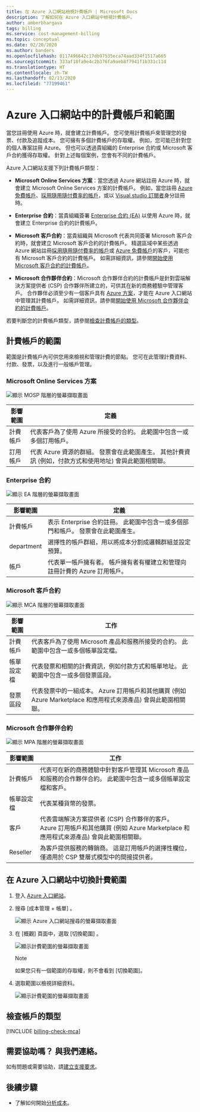 ```yaml
---
title: 在 Azure 入口網站檢視計費帳戶 | Microsoft Docs
description: 了解如何在 Azure 入口網站中檢視計費帳戶。
author: amberbhargava
tags: billing
ms.service: cost-management-billing
ms.topic: conceptual
ms.date: 02/20/2020
ms.author: banders
ms.openlocfilehash: 0117496642c17db97535eca74aad334f1517a665
ms.sourcegitcommit: 333af18fa9e4c2b376fa9aeb8f7941f1b331c11d
ms.translationtype: HT
ms.contentlocale: zh-TW
ms.lasthandoff: 02/13/2020
ms.locfileid: "77199461"
---
```

# <a name="billing-accounts-and-scopes-in-the-azure-portal"></a>Azure 入口網站中的計費帳戶和範圍

當您註冊使用 Azure 時，就會建立計費帳戶。 您可使用計費帳戶來管理您的發票、付款及追蹤成本。 您可擁有多個計費帳戶的存取權。 例如，您可能已針對您的個人專案註冊 Azure。 但也可以透過貴組織的 Enterprise 合約或 Microsoft 客戶合約獲得存取權。 針對上述每個案例，您會有不同的計費帳戶。

Azure 入口網站支援下列計費帳戶類型：

- **Microsoft Online Services 方案**：當您透過 Azure 網站註冊 Azure 時，就會建立 Microsoft Online Services 方案的計費帳戶。 例如，當您註冊 [Azure 免費帳戶](https://azure.microsoft.com/offers/ms-azr-0044p/)、[採用隨用隨付費率的帳戶](https://azure.microsoft.com/offers/ms-azr-0003p/)，或以 [Visual studio 訂閱者](https://azure.microsoft.com/pricing/member-offers/credit-for-visual-studio-subscribers/)身分註冊時。

- **Enterprise 合約**：當貴組織簽署 [Enterprise 合約 (EA)](https://azure.microsoft.com/pricing/enterprise-agreement/) 以使用 Azure 時，就會建立 Enterprise 合約的計費帳戶。

- **Microsoft 客戶合約**：當貴組織與 Microsoft 代表共同簽署 Microsoft 客戶合約時，就會建立 Microsoft 客戶合約的計費帳戶。 精選區域中某些透過 Azure 網站註冊[採用隨用隨付費率的帳戶](https://azure.microsoft.com/offers/ms-azr-0003p/)或 [Azure 免費帳戶](https://azure.microsoft.com/offers/ms-azr-0044p/)的客戶，可能也有 Microsoft 客戶合約的計費帳戶。 如需詳細資訊，請參閱[開始使用 Microsoft 客戶合約的計費帳戶](../understand/mca-overview.md)。

- **Microsoft 合作夥伴合約**：Microsoft 合作夥伴合約的計費帳戶是針對雲端解決方案提供者 (CSP) 合作夥伴所建立的，可供其在新的商務體驗中管理客戶。 合作夥伴必須至少有一個客戶具有 [Azure 方案](https://docs.microsoft.com/partner-center/purchase-azure-plan)，才能在 Azure 入口網站中管理其計費帳戶。 如需詳細資訊，請參閱[開始使用 Microsoft 合作夥伴合約的計費帳戶](../understand/mpa-overview.md)。

若要判斷您的計費帳戶類型，請參閱[檢查計費帳戶的類型](#check-the-type-of-your-account)。

## <a name="scopes-for-billing-accounts"></a>計費帳戶的範圍
範圍是計費帳戶內可供您用來檢視和管理計費的節點。 您可在此管理計費資料、付款、發票，以及進行一般帳戶管理。

### <a name="microsoft-online-services-program"></a>Microsoft Online Services 方案

 ![顯示 MOSP 階層的螢幕擷取畫面](./media/view-all-accounts/mosp-hierarchy.png)

|影響範圍  |定義  |
|---------|---------|
|計費帳戶     | 代表客戶為了使用 Azure 所接受的合約。 此範圍中包含一或多個訂用帳戶。  |
|訂用帳戶     |  代表 Azure 資源的群組。 發票會在此範圍產生。 其他計費資訊 (例如，付款方式和使用地址) 會與此範圍相關聯。|

### <a name="enterprise-agreement"></a>Enterprise 合約

![顯示 EA 階層的螢幕擷取畫面](./media/view-all-accounts/ea-hierarchy.png)

|影響範圍  |定義  |
|---------|---------|
|計費帳戶    | 表示 Enterprise 合約註冊。 此範圍中包含一或多個部門和帳戶。 發票會在此範圍產生。 |
|department     |  選擇性的帳戶群組，用以將成本分割成邏輯群組並設定預算。     |
|帳戶     |  代表單一帳戶擁有者。 帳戶擁有者有權建立和管理向註冊計費的 Azure 訂用帳戶。 |

### <a name="microsoft-customer-agreement"></a>Microsoft 客戶合約

![顯示 MCA 階層的螢幕擷取畫面](./media/view-all-accounts/mca-hierarchy.png)

|影響範圍  |工作  |
|---------|---------|
|計費帳戶     |   代表客戶為了使用 Microsoft 產品和服務所接受的合約。 此範圍中包含一或多個帳單設定檔。 |
|帳單設定檔     |   代表發票和相關的計費資訊，例如付款方式和帳單地址。 此範圍中包含一或多個發票區段。 |
|發票區段     |   代表發票中的一組成本。 Azure 訂用帳戶和其他購買 (例如 Azure Marketplace 和應用程式來源產品) 會與此範圍相關聯。    |

### <a name="microsoft-partner-agreement"></a>Microsoft 合作夥伴合約

![顯示 MPA 階層的螢幕擷取畫面](./media/view-all-accounts/mpa-hierarchy.png)

|影響範圍  |工作  |
|---------|---------|
|計費帳戶     |   代表可在新的商務體驗中針對客戶管理其 Microsoft 產品和服務的合作夥伴合約。 此範圍中包含一或多個帳單設定檔和客戶。   |
|帳單設定檔     |   代表某種貨幣的發票。     |
|客戶    |   代表雲端解決方案提供者 (CSP) 合作夥伴的客戶。  Azure 訂用帳戶和其他購買 (例如 Azure Marketplace 和應用程式來源產品) 會與此範圍相關聯。  |
|Reseller    |   為客戶提供服務的轉銷商。 這是訂用帳戶的選擇性欄位，僅適用於 CSP 雙層式模型中的間接提供者。     |

## <a name="switch-billing-scope-in-the-azure-portal"></a>在 Azure 入口網站中切換計費範圍

1. 登入 [Azure 入口網站](https://portal.azure.com)。

2. 搜尋 [成本管理 + 帳單]  。

   ![顯示 Azure 入口網站搜尋的螢幕擷取畫面](./media/view-all-accounts/billing-search-cost-management-billing.png)

3. 在 [概觀] 頁面中，選取 [切換範圍]  。

   ![顯示計費範圍的螢幕擷取畫面](./media/view-all-accounts/overview-select-scopes.png)

   > [!Note]
    >
    > 如果您只有一個範圍的存取權，則不會看到 [切換範圍]。

4. 選取範圍以檢視詳細資料。

   ![顯示計費範圍的螢幕擷取畫面](./media/view-all-accounts/list-of-scopes.png)

## <a name="check-the-type-of-your-account"></a>檢查帳戶的類型
[!INCLUDE [billing-check-mca](../../../includes/billing-check-account-type.md)]

## <a name="need-help-contact-us"></a>需要協助嗎？ 與我們連絡。

如有問題或需要協助，請[建立支援要求](https://go.microsoft.com/fwlink/?linkid=2083458)。

## <a name="next-steps"></a>後續步驟
- 了解如何開始[分析成本](../costs/quick-acm-cost-analysis.md)。
